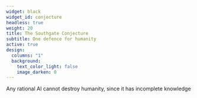 ```yaml
---
widget: black
widget_id: conjecture
headless: true
weight: 20
title: The Southgate Conjecture
subtitle: One defence for humanity
active: true
design:
  columns: "1"
  background:
    text_color_light: false
    image_darken: 0
---
```

Any rational AI cannot destroy humanity, since it has incomplete knowledge 